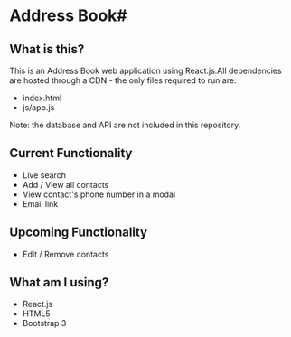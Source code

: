 # Address Book#

## What is this?
This is an Address Book web application using React.js.All dependencies are hosted through a CDN - the only files required to run are:

- index.html
- js/app.js

Note: the database and API are not included in this repository.

## Current Functionality
- Live search
- Add / View all contacts
- View contact's phone number in a modal
- Email link

## Upcoming Functionality
- Edit / Remove contacts

## What am I using?
- React.js
- HTML5
- Bootstrap 3
